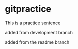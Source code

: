 # gitpractice
This is a practice sentence


added from development branch

added from the readme branch